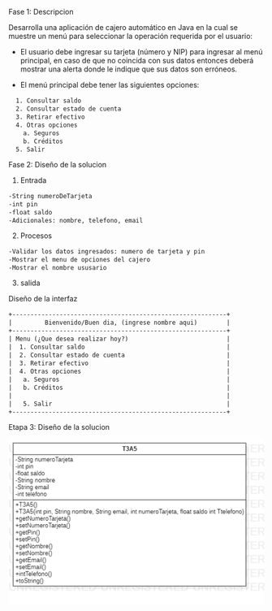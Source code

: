 Fase 1: Descripcion

Desarrolla una aplicación de cajero automático en Java en la cual se muestre un menú para 
seleccionar la operación requerida por el usuario:

- El usuario debe ingresar su tarjeta (número y NIP) para ingresar al menú principal,
en caso de que no coincida con sus datos entonces deberá mostrar una alerta donde le 
indique que sus datos son erróneos.

- El menú principal debe tener las siguientes opciones:
~~~
  1. Consultar saldo
  2. Consultar estado de cuenta
  3. Retirar efectivo
  4. Otras opciones
    a. Seguros
    b. Créditos
  5. Salir
~~~
Fase 2: Diseño de la solucion


1. Entrada
  ~~~
  -String numeroDeTarjeta
  -int pin
  -float saldo
  -Adicionales: nombre, telefono, email
  ~~~
2. Procesos
  ~~~
  -Validar los datos ingresados: numero de tarjeta y pin
  -Mostrar el menu de opciones del cajero
  -Mostrar el nombre ususario
  ~~~
3. salida

Diseño de la interfaz

~~~
+-----------------------------------------------------------+
|         Bienvenido/Buen dia, (ingrese nombre aqui)        |
+-----------------------------------------------------------+
| Menu (¿Que desea realizar hoy?)                           |
|  1. Consultar saldo                                       |
|  2. Consultar estado de cuenta                            |
|  3. Retirar efectivo                                      |
|  4. Otras opciones                                        |
|   a. Seguros                                              |
|   b. Créditos                                             |
|                                                           |
|   5. Salir                                                |
+-----------------------------------------------------------+
~~~


Etapa 3: Diseño de la solucion


![](https://github.com/EmmanuelNiro/T3A5/blob/main/Cajero.png)

